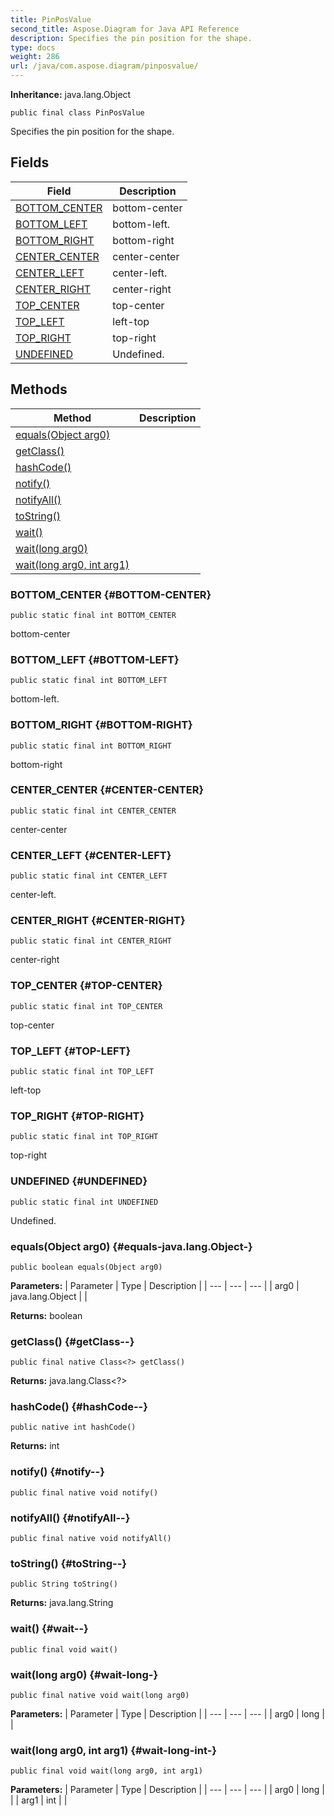 ```yaml
---
title: PinPosValue
second_title: Aspose.Diagram for Java API Reference
description: Specifies the pin position for the shape.
type: docs
weight: 286
url: /java/com.aspose.diagram/pinposvalue/
---
```


**Inheritance:**
java.lang.Object
```
public final class PinPosValue
```

Specifies the pin position for the shape.
## Fields

| Field | Description |
| --- | --- |
| [BOTTOM_CENTER](#BOTTOM-CENTER) | bottom-center |
| [BOTTOM_LEFT](#BOTTOM-LEFT) | bottom-left. |
| [BOTTOM_RIGHT](#BOTTOM-RIGHT) | bottom-right |
| [CENTER_CENTER](#CENTER-CENTER) | center-center |
| [CENTER_LEFT](#CENTER-LEFT) | center-left. |
| [CENTER_RIGHT](#CENTER-RIGHT) | center-right |
| [TOP_CENTER](#TOP-CENTER) | top-center |
| [TOP_LEFT](#TOP-LEFT) | left-top |
| [TOP_RIGHT](#TOP-RIGHT) | top-right |
| [UNDEFINED](#UNDEFINED) | Undefined. |
## Methods

| Method | Description |
| --- | --- |
| [equals(Object arg0)](#equals-java.lang.Object-) |  |
| [getClass()](#getClass--) |  |
| [hashCode()](#hashCode--) |  |
| [notify()](#notify--) |  |
| [notifyAll()](#notifyAll--) |  |
| [toString()](#toString--) |  |
| [wait()](#wait--) |  |
| [wait(long arg0)](#wait-long-) |  |
| [wait(long arg0, int arg1)](#wait-long-int-) |  |
### BOTTOM_CENTER {#BOTTOM-CENTER}
```
public static final int BOTTOM_CENTER
```


bottom-center

### BOTTOM_LEFT {#BOTTOM-LEFT}
```
public static final int BOTTOM_LEFT
```


bottom-left.

### BOTTOM_RIGHT {#BOTTOM-RIGHT}
```
public static final int BOTTOM_RIGHT
```


bottom-right

### CENTER_CENTER {#CENTER-CENTER}
```
public static final int CENTER_CENTER
```


center-center

### CENTER_LEFT {#CENTER-LEFT}
```
public static final int CENTER_LEFT
```


center-left.

### CENTER_RIGHT {#CENTER-RIGHT}
```
public static final int CENTER_RIGHT
```


center-right

### TOP_CENTER {#TOP-CENTER}
```
public static final int TOP_CENTER
```


top-center

### TOP_LEFT {#TOP-LEFT}
```
public static final int TOP_LEFT
```


left-top

### TOP_RIGHT {#TOP-RIGHT}
```
public static final int TOP_RIGHT
```


top-right

### UNDEFINED {#UNDEFINED}
```
public static final int UNDEFINED
```


Undefined.

### equals(Object arg0) {#equals-java.lang.Object-}
```
public boolean equals(Object arg0)
```




**Parameters:**
| Parameter | Type | Description |
| --- | --- | --- |
| arg0 | java.lang.Object |  |

**Returns:**
boolean
### getClass() {#getClass--}
```
public final native Class<?> getClass()
```




**Returns:**
java.lang.Class<?>
### hashCode() {#hashCode--}
```
public native int hashCode()
```




**Returns:**
int
### notify() {#notify--}
```
public final native void notify()
```




### notifyAll() {#notifyAll--}
```
public final native void notifyAll()
```




### toString() {#toString--}
```
public String toString()
```




**Returns:**
java.lang.String
### wait() {#wait--}
```
public final void wait()
```




### wait(long arg0) {#wait-long-}
```
public final native void wait(long arg0)
```




**Parameters:**
| Parameter | Type | Description |
| --- | --- | --- |
| arg0 | long |  |

### wait(long arg0, int arg1) {#wait-long-int-}
```
public final void wait(long arg0, int arg1)
```




**Parameters:**
| Parameter | Type | Description |
| --- | --- | --- |
| arg0 | long |  |
| arg1 | int |  |

